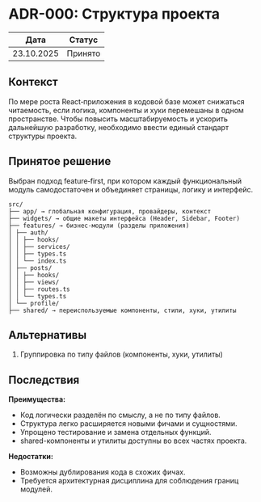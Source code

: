 # ADR-000: Структура проекта

| Дата         | Статус   |
|--------------|----------|
| 23.10.2025   | Принято  |

## Контекст
По мере роста React‑приложения в кодовой базе может снижаться читаемость, если логика, компоненты и хуки перемешаны в одном пространстве.
Чтобы повысить масштабируемость и ускорить дальнейшую разработку, необходимо ввести единый стандарт структуры проекта.

## Принятое решение
Выбран подход feature‑first, при котором каждый функциональный модуль самодостаточен и объединяет страницы, логику и интерфейс.
```
src/
├── app/ → глобальная конфигурация, провайдеры, контекст
├── widgets/ → общие макеты интерфейса (Header, Sidebar, Footer)
├── features/ → бизнес‑модули (разделы приложения)
│ ├── auth/
│ │ ├── hooks/
│ │ ├── services/
│ │ ├── types.ts
│ │ └── index.ts
│ ├── posts/
│ │ ├── hooks/
│ │ ├── views/
│ │ ├── routes.ts
│ │ └── types.ts
│ └── profile/
├── shared/ → переиспользуемые компоненты, стили, хуки, утилиты
```

## Альтернативы
1. Группировка по типу файлов (компоненты, хуки, утилиты)

## Последствия
**Преимущества:**
- Код логически разделён по смыслу, а не по типу файлов.
- Структура легко расширяется новыми фичами и сущностями.
- Упрощено тестирование и замена отдельных функций.
- shared-компоненты и утилиты доступны во всех частях проекта.

**Недостатки:**
- Возможны дублирования кода в схожих фичах.
- Требуется архитектурная дисциплина для соблюдения границ модулей.




